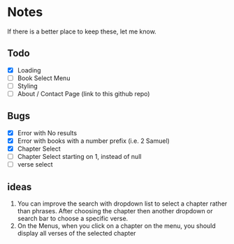 # Notes

If there is a better place to keep these, let me know.

## Todo

- [X] Loading
- [ ] Book Select Menu
- [ ] Styling
- [ ] About / Contact Page (link to this github repo)

## Bugs

- [x] Error with No results
- [x] Error with books with a number prefix (i.e. 2 Samuel)
- [x] Chapter Select
- [ ] Chapter Select starting on 1, instead of null
- [ ] verse select

## ideas

1. You can improve the search with dropdown list to select a chapter rather than phrases. After choosing the chapter then another dropdown or search bar to choose a specific verse.
2. On the Menus, when you click on a chapter on the menu, you should display all verses of the selected chapter